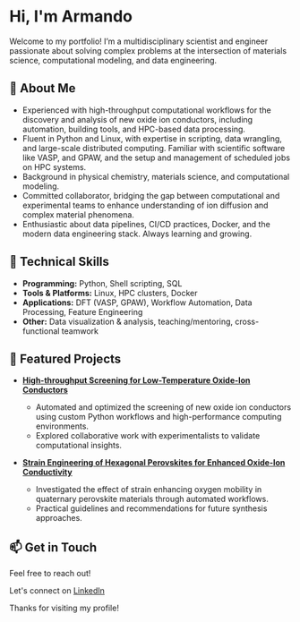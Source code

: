 # Hi, I'm Armando

Welcome to my portfolio! I’m a multidisciplinary scientist and engineer passionate about solving complex problems at the intersection of materials science, computational modeling, and data engineering.

## 🚀 About Me

- Experienced with high-throughput computational workflows for the discovery and analysis of new oxide ion conductors, including automation, building tools, and HPC-based data processing.
- Fluent in Python and Linux, with expertise in scripting, data wrangling, and large-scale distributed computing. Familiar with scientific software like VASP, and GPAW, and the setup and management of scheduled jobs on HPC systems.
- Background in physical chemistry, materials science, and computational modeling.
- Committed collaborator, bridging the gap between computational and experimental teams to enhance understanding of ion diffusion and complex material phenomena.
- Enthusiastic about data pipelines, CI/CD practices, Docker, and the modern data engineering stack. Always learning and growing.

## 🧰 Technical Skills

- **Programming:** Python, Shell scripting, SQL
- **Tools & Platforms:** Linux, HPC clusters, Docker
- **Applications:** DFT (VASP, GPAW), Workflow Automation, Data Processing, Feature Engineering
- **Other:** Data visualization & analysis, teaching/mentoring, cross-functional teamwork

## 🔎 Featured Projects

- **[High-throughput Screening for Low-Temperature Oxide-Ion Conductors](https://github.com/armmorin/workflow)**
  - Automated and optimized the screening of new oxide ion conductors using custom Python workflows and high-performance computing environments.
  - Explored collaborative work with experimentalists to validate computational insights.

- **[Strain Engineering of Hexagonal Perovskites for Enhanced Oxide-Ion Conductivity](https://github.com/armmorin/strained)**
  - Investigated the effect of strain enhancing oxygen mobility in quaternary perovskite materials through automated workflows.
  - Practical guidelines and recommendations for future synthesis approaches.


[## ✨ Outside the Lab]: #

[- Passionate about community: ran the Friday bar at DTU, led international KFUM scout troops, and managed an international student guesthouse.]: #

[- Former taekwondo instructor (black belt), fostering growth and discipline among youth and beginners.]: #

[- Science advocate: organized public workshops and science experiments for children.]: #

## 📫 Get in Touch

Feel free to reach out!

Let's connect on [LinkedIn](https://www.linkedin.com/in/morinmtz)

Thanks for visiting my profile!


